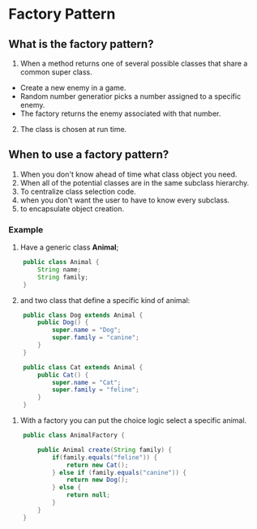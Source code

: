 # Factory Pattern

## What is the factory pattern?

1. When a method returns one of several possible classes that share a common super class.

* Create a new enemy in a game.
* Random number generatior picks a number assigned to a specific enemy.
* The factory returns the enemy associated with that number.

2. The class is chosen at run time.

## When to use a factory pattern?

1. When you don't know ahead of time what class object you need.
2. When all of the potential classes are in the same subclass hierarchy.
3. To centralize class selection code.
4. when you don't want the user to have to know every subclass.
5. to encapsulate object creation.

### Example

1. Have a generic class __Animal__;

```java
    public class Animal {
        String name;
        String family;
    }
``` 
2. and two class that define a specific kind of animal:

```java
    public class Dog extends Animal {
        public Dog() {
            super.name = "Dog";
            super.family = "canine";
        }
    }

    public class Cat extends Animal {
        public Cat() {
            super.name = "Cat";
            super.family = "feline";
        }
    }
```

1. With a factory you can put the choice logic select a specific animal.

```java
    public class AnimalFactory {

        public Animal create(String family) {
            if(family.equals("feline")) {
                return new Cat();
            } else if (family.equals("canine")) {
                return new Dog();
            } else {
                return null;
            }
        }
    }
```